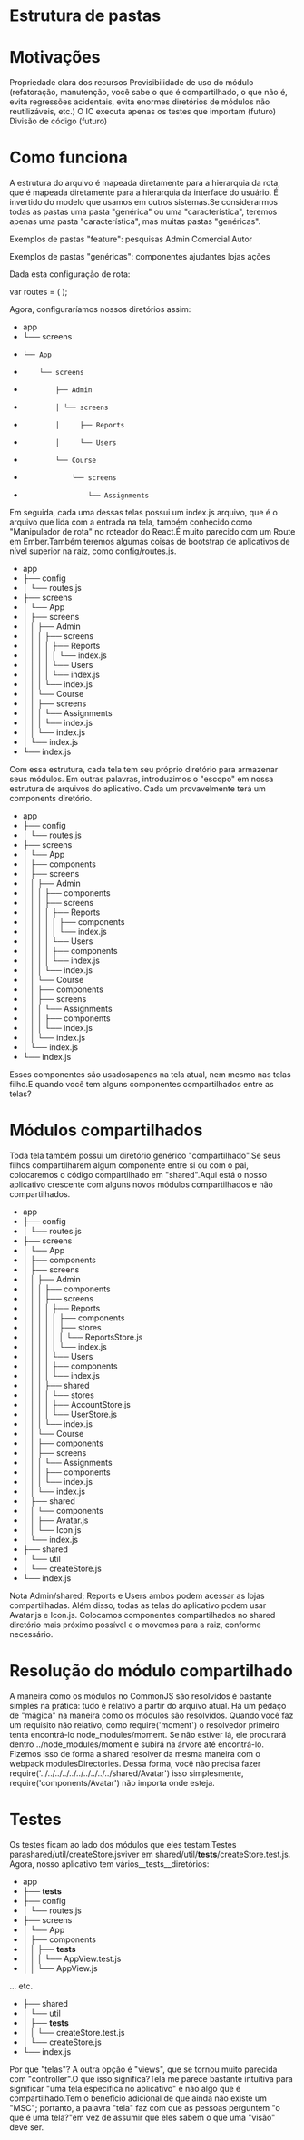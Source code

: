 # Estrutura de pastas


# Motivações
Propriedade clara dos recursos
Previsibilidade de uso do módulo (refatoração, manutenção, você sabe o que é compartilhado, o que não é, evita regressões acidentais, evita enormes diretórios de módulos não reutilizáveis, etc.)
O IC executa apenas os testes que importam (futuro)
Divisão de código (futuro)


# Como funciona
A estrutura do arquivo é mapeada diretamente para a hierarquia da rota, que é mapeada diretamente para a hierarquia da interface do usuário.
É invertido do modelo que usamos em outros sistemas.Se considerarmos todas as pastas uma pasta "genérica" ou uma "característica", teremos apenas uma pasta "característica", mas muitas pastas "genéricas".

Exemplos de pastas "feature":
pesquisas
Admin
Comercial
Autor


Exemplos de pastas "genéricas":
componentes
ajudantes
lojas
ações


Dada esta configuração de rota:

var routes = (
  <Route name="App">
    <Route name="Admin">
      <Route name="Users"/>
      <Route name="Reports"/>
    </Route>
    <Route name="Course">
      <Route name="Assignments"/>
    </Route>
  </Route>
);





Agora, configuraríamos nossos diretórios assim:


- app
- └── screens
-     └── App
-         └── screens
-             ├── Admin
-             │ └── screens
-             │     ├── Reports
-             │     └── Users
-             └── Course
-                 └── screens
-                     └── Assignments





Em seguida, cada uma dessas telas possui um index.js arquivo, que é o arquivo que lida com a entrada na tela, também conhecido como "Manipulador de rota" no roteador do React.É muito parecido com um Route em Ember.Também teremos algumas coisas de bootstrap de aplicativos de nível superior na raiz, como config/routes.js.

- app
- ├── config
- │ └── routes.js
- ├── screens
- │ └── App
- │     ├── screens
- │     │ ├── Admin
- │     │ │ ├── screens
- │     │ │ │ ├── Reports
- │     │ │ │ │ └── index.js
- │     │ │ │ └── Users
- │     │ │ │     └── index.js
- │     │ │ └── index.js
- │     │ └── Course
- │     │     ├── screens
- │     │     │ └── Assignments
- │     │     │     └── index.js
- │     │     └── index.js
- │     └── index.js
- └── index.js








Com essa estrutura, cada tela tem seu próprio diretório para armazenar seus módulos. Em outras palavras, introduzimos o "escopo" em nossa estrutura de arquivos do aplicativo.
Cada um provavelmente terá um components diretório.

- app
- ├── config
- │ └── routes.js
- ├── screens
- │ └── App
- │     ├── components
- │     ├── screens
- │     │ ├── Admin
- │     │ │ ├── components
- │     │ │ ├── screens
- │     │ │ │ ├── Reports
- │     │ │ │ │ ├── components
- │     │ │ │ │ └── index.js
- │     │ │ │ └── Users
- │     │ │ │     ├── components
- │     │ │ │     └── index.js
- │     │ │ └── index.js
- │     │ └── Course
- │     │     ├── components
- │     │     ├── screens
- │     │     │ └── Assignments
- │     │     │     ├── components
- │     │     │     └── index.js
- │     │     └── index.js
- │     └── index.js
- └── index.js




Esses componentes são usadosapenas na tela atual, nem mesmo nas telas filho.E quando você tem alguns componentes compartilhados entre as telas?


# Módulos compartilhados

Toda tela também possui um diretório genérico "compartilhado".Se seus filhos compartilharem algum componente entre si ou com o pai, colocaremos o código compartilhado em "shared".Aqui está o nosso aplicativo crescente com alguns novos módulos compartilhados e não compartilhados.
- app
- ├── config
- │ └── routes.js
- ├── screens
- │ └── App
- │     ├── components
- │     ├── screens
- │     │ ├── Admin
- │     │ │ ├── components
- │     │ │ ├── screens
- │     │ │ │ ├── Reports
- │     │ │ │ │ ├── components
- │     │ │ │ │ ├── stores
- │     │ │ │ │ │ └── ReportsStore.js
- │     │ │ │ │ └── index.js
- │     │ │ │ └── Users
- │     │ │ │     ├── components
- │     │ │ │     └── index.js
- │     │ │ ├── shared
- │     │ │ │ └── stores
- │     │ │ │     ├── AccountStore.js
- │     │ │ │     └── UserStore.js
- │     │ │ └── index.js
- │     │ └── Course
- │     │     ├── components
- │     │     ├── screens
- │     │     │ └── Assignments
- │     │     │     ├── components
- │     │     │     └── index.js
- │     │     └── index.js
- │     ├── shared
- │     │ └── components
- │     │     ├── Avatar.js
- │     │     └── Icon.js
- │     └── index.js
- ├── shared
- │ └── util
- │     └── createStore.js
- └── index.js


Nota Admin/shared; Reports e Users ambos podem acessar as lojas compartilhadas. 
Além disso, todas as telas do aplicativo podem usar Avatar.js e Icon.js.
Colocamos componentes compartilhados no shared diretório mais próximo possível e o movemos para a raiz, conforme necessário.






# Resolução do módulo compartilhado

A maneira como os módulos no CommonJS são resolvidos é bastante simples na prática: tudo é relativo a partir do arquivo atual.
Há um pedaço de "mágica" na maneira como os módulos são resolvidos. Quando você faz um requisito não relativo, como require('moment') o resolvedor primeiro tenta encontrá-lo node_modules/moment. Se não estiver lá, ele procurará dentro ../node_modules/moment e subirá na árvore até encontrá-lo.
Fizemos isso de forma a shared resolver da mesma maneira com o webpack modulesDirectories. 
Dessa forma, você não precisa fazer require('../../../../../../../../../../shared/Avatar') isso simplesmente, require('components/Avatar') não importa onde esteja.

# Testes

Os testes ficam ao lado dos módulos que eles testam.Testes parashared/util/createStore.jsviver em shared/util/__tests__/createStore.test.js.
Agora, nosso aplicativo tem vários__tests__diretórios:
- app
- ├── __tests__
- ├── config
- │ └── routes.js
- ├── screens
- │ └── App
- │     ├── components
- │     │ ├── __tests__
- │     │ │ └── AppView.test.js
- │     │ └── AppView.js
 
... etc.
 
- ├── shared
- │ └── util
- │     ├── __tests__
- │     │ └── createStore.test.js
- │     └── createStore.js
- └── index.js


Por que "telas"?
A outra opção é "views", que se tornou muito parecida com "controller".O que isso significa?Tela me parece bastante intuitiva para significar "uma tela específica no aplicativo" e não algo que é compartilhado.Tem o benefício adicional de que ainda não existe um "MSC"; portanto, a palavra "tela" faz com que as pessoas perguntem "o que é uma tela?"em vez de assumir que eles sabem o que uma "visão" deve ser.


